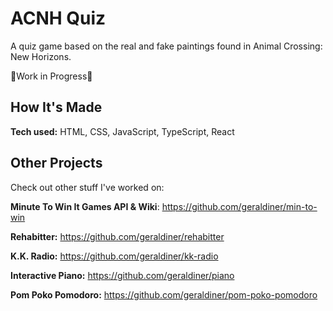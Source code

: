 # ACNH Quiz

A quiz game based on the real and fake paintings found in Animal Crossing: New Horizons.

🚧Work in Progress🚧

## How It's Made

**Tech used:** HTML, CSS, JavaScript, TypeScript, React

<!--
## Optimizations



## Lessons Learned -->

## Other Projects

Check out other stuff I've worked on:

**Minute To Win It Games API & Wiki**: https://github.com/geraldiner/min-to-win

**Rehabitter:** https://github.com/geraldiner/rehabitter

**K.K. Radio:** https://github.com/geraldiner/kk-radio

**Interactive Piano:** https://github.com/geraldiner/piano

**Pom Poko Pomodoro:** https://github.com/geraldiner/pom-poko-pomodoro
